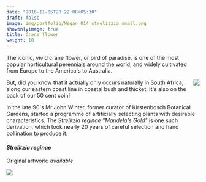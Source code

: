 ```yaml
---
date: "2016-11-05T20:22:08+05:30"
draft: false
image: img/portfolio/Megan_014_strelitzia_small.png
showonlyimage: true
title: Crane flower
weight: 10
---
```


The iconic, vivid crane flower, or bird of paradise, is one of the most popular horticultural perennials around the world, and widely cultivated from Europe to the America's to Australia. 
<!--more-->

<img style="float: right;" src="/img/50cent.jpeg">

But, did you know that it actually only occurs naturally in South Africa, along our eastern coast line in coastal bush and thicket. It's also on the back of our 50 cent coin! 

In the late 90's Mr John Winter, former curator of Kirstenbosch Botanical Gardens, started a programme of artificially selecting plants with desirable characteristics. The *Strelitzia reginae "Mandela's Gold"* is one such derivation, which took nearly 20 years of careful selection and hand pollination to produce it.

#### *Strelitzia reginae*
Original artwork: *available*

![][1]

[1]: /img/portfolio/Megan_014_strelitzia.png
